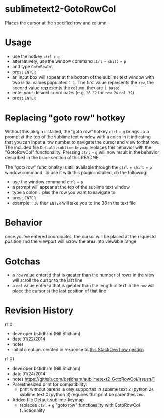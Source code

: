 sublimetext2-GotoRowCol
=======================

Places the cursor at the specified row and column 

Usage
=====

* use the hotkey `ctrl` + `g`
 * alternatively, use the window command `ctrl` + `shift` + `p` 
 * and type `GotoRowCol`
 * press `ENTER`
* an input box will appear at the bottom of the sublime text window with two initial values populated `1 1`. The first value represents the `row`, the second value represents the `column`. they are `1 based` 
* enter your desired coordinates (e.g. `26 32` for `row 26` `col 32`)
* press `ENTER`

Replacing "goto row" hotkey
===========================

Without this plugin installed, the "goto row" hotkey `ctrl` + `g` brings up a prompt at the top of the sublime text window with a colon in it indicating that you can input a row number to navigate the cursor and view to that row. The included file `Default.sublime-keymap` replaces this behavior with the "GotoRowCol" functionality. Pressing `ctrl` + `g` will now result in the behavior described in the `Usage` section of this README. 

The "goto row" functionality is still available through the `ctrl` + `shift` + `p` window command. To use it with this plugin installed, do the following:

* use the window command `ctrl` + `p`
* a prompt will appear at the top of the sublime text window
* type a colon `:` plus the row you want to navigate to
* press `ENTER`
* example: `:38` then `ENTER` will take you to line 38 in the text file


Behavior
========

once you've entered coordinates, the cursor will be placed at the requestd position and the viewport will scrow the area into viewable range

Gotchas
=======

* a `row` value entered that is greater than the number of rows in the view will scroll the cursor to the last line
* a `col` value entered that is greater than the length of text in the `row` will place the cursor at the last position of that line


Revision History
================

r1.0
  * developer bstidham (Bill Stidham)
  * date      01/22/2014
  * notes     
   * initial creation. created in response to [this StackOverflow qestion](http://stackoverflow.com/questions/21283763/sublime-text-goto-line-and-column/21288455#21288455)

r1.01
  * developer bstidham (Bill Stidham)
  * date      01/24/2014
  * notes     https://github.com/bstidham/sublimetext2-GotoRowCol/issues/1
   * Parenthesized print for compatibility: 
     * print without parens is only supported in sublime text 2 (python 2). sublime text 3 (python 3) requires that print be parenthesized.
   * Added file Default.sublime-keymap
     * replaces `ctrl` + `g` "goto row" functionality with GotoRowCol functionality
